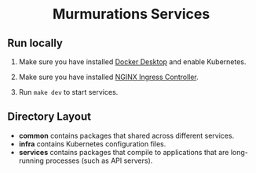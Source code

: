 <div align="center">
<br/>
<h1>Murmurations Services</h1>
</div>

## Run locally


1. Make sure you have installed [Docker Desktop](https://www.docker.com/products/docker-desktop) and enable Kubernetes.

2. Make sure you have installed [NGINX Ingress Controller](https://kubernetes.github.io/ingress-nginx/deploy/).

3. Run `make dev` to start services.

## Directory Layout

* **common** contains packages that shared across different services.
* **infra** contains Kubernetes configuration files.
* **services** contains packages that compile to applications that are long-running processes (such as API servers).
